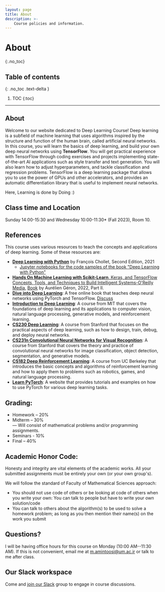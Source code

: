 ```yaml
---
layout: page
title: About
description: >-
    Course policies and information.
---
```


# About
{:.no_toc}

## Table of contents
{: .no_toc .text-delta }

1. TOC
{:toc}

---

## About

Welcome to our website dedicated to Deep Learning Course! 
Deep learning is a subfield of machine learning that uses algorithms inspired by the structure and function of the human brain, called artificial neural networks. In this course, you will learn the basics of deep learning, and build your own deep neural networks using **TensorFlow**. You will get practical experience with TensorFlow through coding exercises and projects implementing state-of-the-art AI applications such as style transfer and text generation. You will also learn how to adjust hyperparameters, and tackle classification and regression problems. TensorFlow is a deep learning package that allows you to use the power of GPUs and other accelerators, and provides an automatic differentiation library that is useful to implement neural networks.

Here, Learning is done by Doing :)


## Class time and Location

Sunday 14:00-15:30 and Wednesday 10:00-11:30* (Fall 2023), Room 10. 


## References

This course uses various resources to teach the concepts and applications of deep learning. Some of these resources are:

- [**Deep Learning with Python**](https://www.manning.com/books/deep-learning-with-python-second-edition)
   by François Chollet, Second Edition, 2021
   * [Jupyter notebooks for the code samples of the book "Deep Learning with Python"](https://github.com/fchollet/deep-learning-with-python-notebooks)
- [**Hands On Machine Learning with Scikit-Learn**, Keras, and TensorFlow Concepts, Tools, and Techniques to Build Intelligent Systems-O'Reilly Media](https://www.oreilly.com/library/view/hands-on-machine-learning/9781492032632/), [Book](https://cloudflare-ipfs.com/ipfs/bafykbzaceae4tae6nlan27vd2g2df7mtkp7ikzs4bhywu4c7awmy6fhj2fk4w?filename=Aur%C3%A9lien%20G%C3%A9ron%20-%20Hands-On%20Machine%20Learning%20with%20Scikit-Learn%2C%20Keras%2C%20and%20TensorFlow_%20Concepts%2C%20Tools%2C%20and%20Techniques%20to%20Build%20Intelligent%20Systems-O%27Reilly%20Media%20%282022%29.pdf) by Aurélien Géron, 2022, Part II.
- [**Dive into Deep Learning**](https://d2l.ai/): A free online book that teaches deep neural networks using PyTorch and TensorFlow. [Discuss](https://discuss.d2l.ai/)
- [**Introduction to Deep Learning**](http://introtodeeplearning.com/): A course from MIT that covers the foundations of deep learning and its applications to computer vision, natural language processing, generative models, and reinforcement learning.
- [**CS230 Deep Learning**](https://cs230.stanford.edu/): A course from Stanford that focuses on the practical aspects of deep learning, such as how to design, train, debug, and deploy neural networks.
- [**CS231n Convolutional Neural Networks for Visual Recognition**](http://cs231n.stanford.edu/): A course from Stanford that covers the theory and practice of convolutional neural networks for image classification, object detection, segmentation, and generative models.
- [**CS182 Deep Reinforcement Learning**](https://inst.eecs.berkeley.edu/~cs182/sp23/): A course from UC Berkeley that introduces the basic concepts and algorithms of reinforcement learning and how to apply them to problems such as robotics, games, and natural language processing.
- [**Learn PyTorch**](https://www.learnpytorch.io/): A website that provides tutorials and examples on how to use PyTorch for various deep learning tasks.

## Grading:
* Homework – 20% <br>
* Midterm – 30% <br>
— Will consist of mathematical problems and/or programming assignments.
* Seminars - 10%
* Final – 40%

## Academic Honor Code:
Honesty and integrity are vital elements of the academic works. All your submitted assignments must be entirely your own (or your own group's).

We will follow the standard of Faculty of Mathematical Sciences approach: 
* You should not use code of others or be looking at code of others when you write your own: You can talk to people but have to write your own solution/code
*  You can talk to others about the algorithm(s) to be used to solve a homework problem; as long as you then mention their name(s) on the work you submit

## Questions?
I will be having office hours for this course on Monday (10:00 AM--11:30 AM). If this is not convenient, email me at m.amintoosi@um.ac.ir or talk to me after class.

## Our Slack workspace
Come and [join our Slack](https://join.slack.com/t/fum-cs/shared_invite/zt-1zntzuw2t-JOWbsyQdGASNz~40AhWy_Q) group to engage in course discussions.
